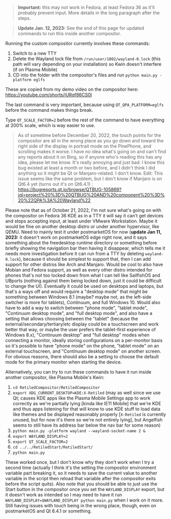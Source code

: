 > **Important:** this may not work in Fedora, at least Fedora 36 as it'll probably prevent input. More details in the long paragraph after the steps.

> **Update Jan. 12, 2023:** See the end of this page for updated commands to run this inside another compositor.

Running the custom compositor currently involves these commands:
1. Switch to a new TTY
2. Delete the Wayland lock file from `/run/user/1002/wayland-0.lock` (this path will vary depending on your installation) so Kwin doesn't interfere (if on Plasma Mobile)
3. CD into the folder with the compositor's files and run `python main.py -platform eglfs`

These are copied from my demo video on the compositor here:
https://youtube.com/shorts/jURqf86CS0I

The last command is very important, because using `QT_QPA_PLATFORM=eglfs` before the command makes things break.

Type `QT_SCALE_FACTOR=2` before the rest of the command to have everything at 200% scale, which is way easier to use.

> As of sometime before December 20, 2022, the touch points for the compositor are all in the wrong place as you go down and toward the right side of the display in portrait mode on the PinePhone, and scrolling makes it worse. I have no idea what's going on and can't find any reports about it on Bing, so if anyone who's reading this has any idea, please let me know. It's really annoying and just bad. I know this bug existed at least a month or two before, and I didn't think I did anything so it might be Qt or Manjaro-related. I don't know. Edit: This issue seems like the same problem, but I don't know if Manjaro is on Qt6.4 yet (turns out it's on Qt6.4.1) : https://bugreports.qt.io/browse/QTBUG-105869?jql=project%20%3D%20QTBUG%20AND%20component%20%3D%20%22QPA%3A%20Wayland%22

Please note that as of October 21, 2022, I'm not sure what's going on with the compositor on Fedora 36 KDE as in a TTY it will say it can't get devices and stops accepting input, at least under VMware Workstation. Maybe it would be fine on another desktop distro or under another hypervisor, like QEMU. Need to mainly test it under postmarketOS for now (**update Jan 11, 2023:** it doesn't work on postmarketOS edge right now, and it says something about the freedesktop runtime directory or something before briefly showing the navigation bar then having it disappear, which tells me it needs more investigation before it can run from a TTY by deleting `wayland-0.lock`), because it should be simplest to support that, then I can add support for other distros like Arch and Manjaro. Would be cool to also have Mobian and Fedora support, as well as every other distro intended for phones that's not too locked down from what I can tell like SailfishOS and UBports (nothing against them being locked down, just it could be difficult to change the UI). Eventually it could be used on desktops and laptops, but that's a ways off and would require a "desktop mode" that might be something between Windows 8.1 (maybe? maybe not, as the left-side switcher is more for tablets), Continuum, and full Windows 10. Would also have to add a way to switch between "phone mode", "tablet mode", "Continuum desktop mode", and "full desktop mode", and also have a setting that allows choosing between the "tablet" (because the external/secondary/tertiary/etc display could be a touchscreen and work better that way, or maybe the user prefers the tablet-first experience of Windows 8.x), "Continuum desktop" and "full desktop" modes when connecting a monitor, ideally storing configurations on a per-monitor basis so it's possible to have "phone mode" on the phone, "tablet mode" on an external touchscreen, and "Continuum desktop mode" on another screen. For obvious reasons, there should also be a setting to choose the default mode for the primary monitor when starting the device.

Alternatively, you can try to run these commands to have it run inside another compositor, like Plasma Mobile's Kwin:
1. `cd RetiledCompositor/RetiledCompositor`
2. `export XDG_CURRENT_DESKTOP=KDE:X-Retiled` (may as well since we use Qt; causes KDE apps like the Plasma Mobile Settings app to work correctly as we're partially lying [kinda like IE11 Mobile] that we're KDE and thus apps listening for that will know to use KDE stuff to load data like themes and be displayed reasonably properly [`X-Retiled` is currently unused, but for now it's there so we're not entirely lying], but Angelfish seems to still have its address bar below the nav bar for some reason)
3. `python main.py -platform wayland --wayland-socket-name 2 &`
4. `export WAYLAND_DISPLAY=2`
5. `export QT_SCALE_FACTOR=2`
6. `cd ../../RetiledStart/RetiledStart/`
7. `python main.py`

These worked once, but I don't know why they don't work when I try a second time (actually I think it's the setting the compositor environment variable part breaking it, so it needs to save the current value to another variable in the script then reload that variable after the compositor exits before the script quits). Also note that you should be able to just use the Start button in the compositor once you set the `WAYLAND_DISPLAY` export, but it doesn't work as intended so I may need to have it run `WAYLAND_DISPLAY=$WAYLAND_DISPLAY python main.py` when I work on it more. Still having issues with touch being in the wrong place, though, even on postmarketOS and Qt 6.4.1 or something.
